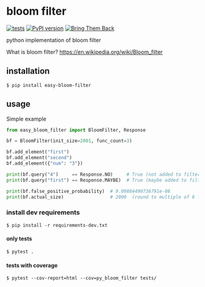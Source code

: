 # bloom filter
[![tests](https://github.com/hvuhsg/py-bloom-filter/actions/workflows/tests.yml/badge.svg)](https://github.com/hvuhsg/py-bloom-filter/actions/workflows/tests.yml)
[![PyPI version](https://badge.fury.io/py/easy-bloom-filter.svg)](https://badge.fury.io/py/easy-bloom-filter)
[![Bring Them Back](https://badge.yehoyada.com/)](https://www.standwithus.com/)  

python implementation of bloom filter  
  
What is bloom filter? https://en.wikipedia.org/wiki/Bloom_filter

## installation
```shell
$ pip install easy-bloom-filter
```

## usage
Simple example

```python
from easy_bloom_filter import BloomFilter, Response

bf = BloomFilter(init_size=2001, func_count=3)

bf.add_element("first")
bf.add_element("second")
bf.add_element({"num": "3"})

print(bf.query("4")     == Response.NO)     # True (not added to filter)
print(bf.query("first") == Response.MAYBE)  # True (maybe added to filter check with the source of truth)

print(bf.false_positive_probability)  # 9.09884490736791e-08
print(bf.actual_size)                 # 2000  (round to multiple of 8 for storing the data on bits)
```

### install dev requirements
```shell
$ pip install -r requirements-dev.txt
```

#### only tests
```shell
$ pytest .
```

#### tests with coverage
```shell
$ pytest --cov-report=html --cov=py_bloom_filter tests/
```

